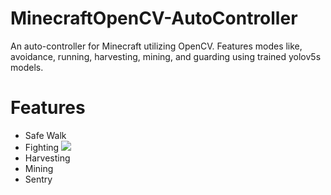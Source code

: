 # MinecraftOpenCV-AutoController
An auto-controller for Minecraft utilizing OpenCV. Features modes like, avoidance, running, harvesting, mining, and guarding using trained yolov5s models.

# Features
- Safe Walk
- Fighting
 ![](content/ChopWood.gif)
- Harvesting
- Mining
- Sentry
